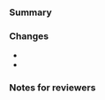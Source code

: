 <!-- Thanks for submitting a pull request. Have any questions? Check out contributing docs. -->

### Summary
<!-- Short summary, referencing related issues: Closes #00, Ref #00, etc. -->



### Changes
<!-- What are the changes made in this pull request? -->

- 
- 

### Notes for reviewers
<!-- 
Optionally mention anything you think is notable related to this PR.
Can @mention reviewers with requests, questions.
-->

